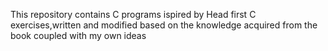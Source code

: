 This repository contains C programs ispired by Head first C exercises,written and modified based on the knowledge acquired from the book coupled with  my own ideas
